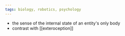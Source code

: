 ```yaml
---
tags: biology, robotics, psychology
---
```


- the sense of the internal state of an entity's only body
- contrast with [[exteroception]]